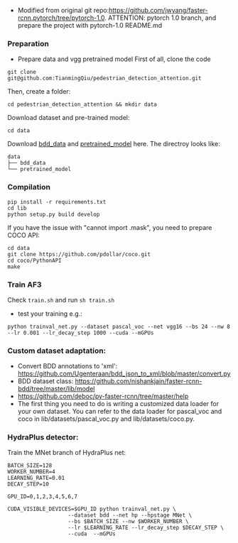 - Modified from original git repo:https://github.com/jwyang/faster-rcnn.pytorch/tree/pytorch-1.0. ATTENTION: pytorch 1.0 branch, and prepare the project with pytorch-1.0 README.md

### Preparation
- Prepare data and vgg pretrained model
First of all, clone the code
```shell script
git clone git@github.com:TianmingQiu/pedestrian_detection_attention.git
```
Then, create a folder:
```shell script
cd pedestrian_detection_attention && mkdir data
```
Download dataset and pre-trained model:
```shell script
cd data
```
Download [bdd_data](https://www.dropbox.com/s/yhy179kakprsar1/bdd_data.zip?dl=0) and [pretrained_model](https://www.dropbox.com/s/nf94mno6mu5y1g1/pretrained_model.zip?dl=0) here.
The directroy looks like:
```shell script
data
├── bdd_data
└── pretrained_model
```
### Compilation
```shell script
pip install -r requirements.txt
cd lib
python setup.py build develop
```

If you have the issue with "cannot import .mask", you need to prepare COCO API:
```shell script
cd data
git clone https://github.com/pdollar/coco.git 
cd coco/PythonAPI
make
```

### Train AF3
Check `train.sh` and run `sh train.sh`


- test your training e.g.:
```shell script
python trainval_net.py --dataset pascal_voc --net vgg16 --bs 24 --nw 8 --lr 0.001 --lr_decay_step 1000 --cuda --mGPUs
```


### Custom dataset adaptation:
- Convert BDD annotations to 'xml': https://github.com/Ugenteraan/bdd_json_to_xml/blob/master/convert.py
- BDD dataset class: https://github.com/nishankjain/faster-rcnn-bdd/tree/master/lib/model
- https://github.com/deboc/py-faster-rcnn/tree/master/help
- The first thing you need to do is writing a customized data loader for your own dataset. You can refer to the data loader for pascal_voc and coco in lib/datasets/pascal_voc.py and lib/datasets/coco.py.


### HydraPlus detector:
Train the MNet branch of HydraPlus net:
```shell script
BATCH_SIZE=128
WORKER_NUMBER=4
LEARNING_RATE=0.01
DECAY_STEP=10

GPU_ID=0,1,2,3,4,5,6,7

CUDA_VISIBLE_DEVICES=$GPU_ID python trainval_net.py \
                   --dataset bdd --net hp --hpstage MNet \
                   --bs $BATCH_SIZE --nw $WORKER_NUMBER \
                   --lr $LEARNING_RATE --lr_decay_step $DECAY_STEP \
                   --cuda  --mGPUs
```
